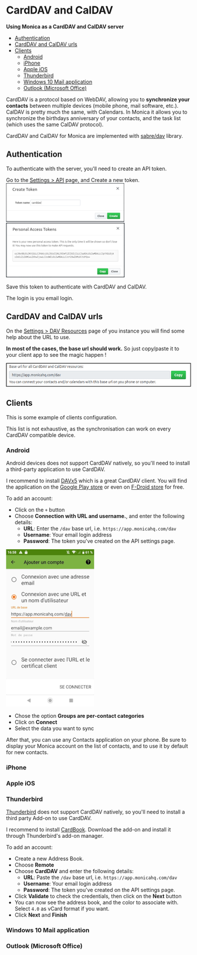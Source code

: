 # CardDAV and CalDAV <!-- omit in toc -->

**Using Monica as a CardDAV and CalDAV server**

- [Authentication](#authentication)
- [CardDAV and CalDAV urls](#carddav-and-caldav-urls)
- [Clients](#clients)
  - [Android](#android)
  - [iPhone](#iphone)
  - [Apple iOS](#apple-ios)
  - [Thunderbird](#thunderbird)
  - [Windows 10 Mail application](#windows-10-mail-application)
  - [Outlook (Microsoft Office)](#outlook-microsoft-office)


CardDAV is a protocol based on WebDAV, allowing you to **synchronize your contacts** between multiple devices (mobile phone, mail software, etc.).
CalDAV is pretty much the same, with Calendars. In Monica it allows you to synchronize the birthdays anniversary of your contacts, and the task list (which uses the same CalDAV protocol).

CardDAV and CalDAV for Monica are implemented with [sabre/dav](https://sabre.io/) library.


## Authentication

To authenticate with the server, you'll need to create an API token.

Go to the [Settings > API](https://app.monicahq.com/settings/api) page, and Create a new token.
![Create a token](/docs/images/carddav_token1.png)
![Create a token](/docs/images/carddav_token2.png)

Save this token to authenticate with CardDAV and CalDAV.

The login is you email login.

## CardDAV and CalDAV urls 

On the [Settings > DAV Resources](https://app.monicahq.com/settings/dav) page of you instance you will find some help about the URL to use.

**In most of the cases, the base url should work.** So just copy/paste it to your client app to see the magic happen !

![Base url](/docs/images/carddav_url.png)


## Clients

This is some example of clients configuration.

This list is not exhaustive, as the synchronisation can work on every CardDAV compatible device.



### Android

Android devices does not support CardDAV natively, so you'll need to install a third-party application to use CardDAV.

I recommend to install [DAVx5](https://www.davx5.com/) which is a great CardDAV client. You will find the application on the [Google Play store](https://play.google.com/store/apps/details?id=at.bitfire.davdroid) or even on [F-Droid store](https://f-droid.org/fr/packages/at.bitfire.davdroid/) for free.

To add an account:
- Click on the `+` button
- Choose **Connection with URL and username.**, and enter the following details:
  - **URL**: Enter the `/dav` base url, i.e. `https://app.monicahq.com/dav`
  - **Username**: Your email login address
  - **Password**: The token you've created on the API settings page.

![Davx5 config](/docs/images/carddav_davx5_1.png)

- Chose the option **Groups are per-contact categories**
- Click on **Connect**
- Select the data you want to sync

After that, you can use any Contacts application on your phone. Be sure to display your Monica account on the list of contacts, and to use it by default for new contacts.


### iPhone


### Apple iOS


### Thunderbird

[Thunderbird](https://www.thunderbird.net) does not support CardDAV natively, so you'll need to install a third party Add-on to use CardDAV.

I recommend to install [CardBook](https://addons.thunderbird.net/thunderbird/addon/cardbook/).
Download the add-on and install it through Thunderbird's add-on manager.

To add an account:
- Create a new Address Book.
- Choose **Remote**
- Choose **CardDAV** and enter the following details:
    - **URL**: Paste the `/dav` base url, i.e. `https://app.monicahq.com/dav`
    - **Username**: Your email login address
    - **Password**: The token you've created on the API settings page.
- Click **Validate** to check the credentials, then click on the **Next** button
- You can now see the address book, and the color to associate with. Select `4.0` as vCard format if you want.
- Click **Next** and **Finish**


### Windows 10 Mail application


### Outlook (Microsoft Office)
